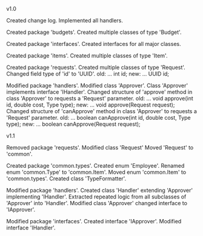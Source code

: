 v1.0

Created change log.
Implemented all handlers.

Created package 'budgets'.
Created multiple classes of type 'Budget'.

Created package 'interfaces'.
Created interfaces for all major classes.

Created package 'items'.
Created multiple classes of type 'Item'.

Created package 'requests'.
Created multiple classes of type 'Request'.
Changed field type of 'id' to 'UUID'.
old: ... int id;
new: ... UUID id;

Modified package 'handlers'.
Modified class 'Approver'.
Class 'Approver' implements interface 'IHandler'.
Changed structure of 'approve' method in class 'Approver' to requests a 'Request' parameter.
old: ... void approve(int id, double cost, Type type);
new: ... void approve(Request request);
Changed structure of 'canApprove' method in class 'Approver' to requests a 'Request' parameter.
old: ... boolean canApprove(int id, double cost, Type type);
new: ... boolean canApprove(Request request);

v1.1

Removed package 'requests'.
Modified class 'Request'
Moved 'Request' to 'common'.

Created package 'common.types'.
Created enum 'Employee'.
Renamed enum 'common.Type' to 'common.Item'.
Moved enum 'common.Item' to 'common.types'.
Created class 'TypeFormatter'.

Modified package 'handlers'.
Created class 'Handler' extending 'Approver' implementing 'IHandler'.
Extracted repeated logic from all subclasses of 'Approver' into 'Handler'.
Modified class 'Approver' changed interface to 'IApprover'.

Modified package 'interfaces'.
Created interface 'IApprover'.
Modified interface 'IHandler'.